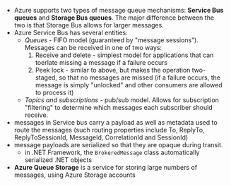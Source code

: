 - Azure supports two types of message queue mechanisms: **Service Bus queues** and **Storage Bus queues**. The major difference between the two is that Storage Bus allows for larger messages.
- Azure Service Bus has several entities:
    - *Queues* - FIFO model (guaranteed by "message sessions"). Messages can be received in one of two ways:
        1. Receive and delete - simplest model for applications that can toerlate missing a message if a failure occurs
        2. Peek lock - similar to above, but makes the operation two-staged, so that no messages are missed (if a failure occurs, the message is simply "unlocked" and other consumers are allowed to process it)
    - *Topics and subscriptions* - pub/sub model. Allows for subscription "filtering" to determine which messages each subscriber should receive.
- messages in Service bus carry a payload as well as metadata used to route the messages (such routing properties include To, ReplyTo, ReplyToSessionId, MessageId, CorrelationId and SessionId)
- message payloads are serialized so that they are opaque during transit.
    - in .NET Framework, the `BrokeredMessage` class automatically serialized .NET objects
- **Azure Queue Storage** is a service for storing large numbers of messages, using Azure Storage accounts
